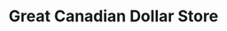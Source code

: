 ---
title: "Great Canadian Dollar Store"
url: /dalhousie/great-canadian-dollar-store/
shop: Kramladen
---